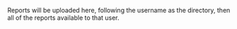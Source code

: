 Reports will be uploaded here, following the username as the directory, then all of the reports available to that user.
